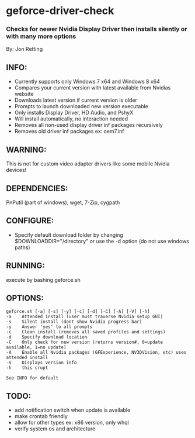 geforce-driver-check
====================

### Checks for newer Nvidia Display Driver then installs silently or with many more options 
By: Jon Retting

INFO:
-----
- Currently supports only Windows 7 x64 and Windows 8 x64
- Compares your current version with latest available from Nvidias website
- Downloads latest version if current version is older
- Prompts to launch downloaded new version executable
- Only installs Display Driver, HD Audio, and PshyX
- Will install automatically, no interaction needed
- Removes all non-used display driver inf packages recursively
- Removes old driver inf packages ex: oem7.inf

WARNING: 
--------
This is not for custom video adapter drivers like some mobile Nvidia devices!

DEPENDENCIES:
-------------
PnPutil (part of windows), wget, 7-Zip, cygpath

CONFIGURE:
----------
- Specify default download folder by changing $DOWNLOADDIR="/directory"
  or use the -d option (do not use windows paths)

RUNNING:
--------
execute by bashing geforce.sh

OPTIONS:
--------
	geforce.sh [-a] [-s] [-y] [-c] [-d] [-C] [-A] [-V] [-h]
	-a    Attended install (user must traverse Nvidia setup GUI)
	-s    Silent install (dont show Nvidia progress bar)
	-y    Answer 'yes' to all prompts
	-c    Clean install (removes all saved profiles and settings)
	-d    Specify download location
	-C    Only check for new version (returns version#, 0=update available, 1=no update)
	-A    Enable all Nvidia packages (GFExperience, NV3DVision, etc) uses attended install
	-V    Displays version info
	-h    this crupt

	See INFO for default


TODO:
-----
- add notification switch when update is available
- make crontab friendly
- allow for other types ex: x86 version, only whql
- verify system os and architecture
